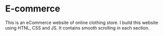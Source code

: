 # E-commerce
This is an eCommerce website of online clothing store. I build this website using HTNL, CSS and JS. It contains smooth scrolling in each section.